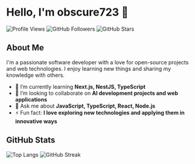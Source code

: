 # Hello, I'm obscure723 👋

![Profile Views](https://komarev.com/ghpvc/?username=obscure723&color=brightgreen)
![GitHub Followers](https://img.shields.io/github/followers/obscure723?style=social)
![GitHub Stars](https://img.shields.io/github/stars/obscure723?style=social)

## About Me
I'm a passionate software developer with a love for open-source projects and web technologies. I enjoy learning new things and sharing my knowledge with others.

- 🌱 I’m currently learning **Next.js, NestJS, TypeScript**
- 👯 I’m looking to collaborate on **AI development projects and web applications**
- 💬 Ask me about **JavaScript, TypeScript, React, Node.js**
- ⚡ Fun fact: **I love exploring new technologies and applying them in innovative ways**

## GitHub Stats
![Top Langs](https://github-readme-stats.vercel.app/api/top-langs/?username=obscure723&layout=compact&hide_border=true&theme=radical)
![GitHub Streak](https://github-readme-streak-stats.herokuapp.com/?user=obscure723&hide_border=true&theme=radical)
